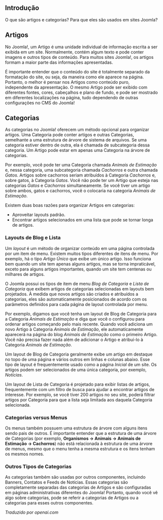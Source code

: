 <!-- Filename: J4.x:Articles_and_categories / Display title: Artigos e categorias  -->

## Introdução

O que são artigos e categorias? Para que eles são usados em sites Joomla?

## Artigos

No Joomla!, um Artigo é uma unidade individual de informação escrita
a ser exibida em um site. Normalmente, contém algum texto
e pode conter imagens e outros tipos de conteúdo. Para muitos sites Joomla!,
os artigos formam a maior parte das informações apresentadas.

É importante entender que o conteúdo do site é totalmente
separado da formatação do site, ou seja, da maneira como ele aparece na página.
Portanto, o melhor é pensar nos Artigos como conteúdo puro, independente
da apresentação. O mesmo Artigo pode ser exibido com diferentes fontes,
cores, cabeçalhos e plano de fundo, e pode ser mostrado em diferentes
localizações na página, tudo dependendo de outras configurações no CMS do Joomla!

## Categorias

As categorias no Joomla! oferecem um método opcional para organizar artigos. Uma Categoria pode conter artigos e outras Categorias, semelhante a uma estrutura de árvore de sistema de arquivos. Se uma categoria estiver dentro de outra, ela é chamada de subcategoria dessa categoria. Um Artigo pode estar em apenas uma Categoria na árvore de categorias.

Por exemplo, você pode ter uma Categoria chamada *Animais de Estimação* e, nessa categoria, uma subcategoria chamada *Cachorros* e outra chamada *Gatos*. Artigos sobre cachorros seriam atribuídos à Categoria *Cachorros* e, sobre gatos, à Categoria *Gatos*. Você não pode ter um Artigo que esteja nas categorias *Gatos* e *Cachorros* simultaneamente. Se você tiver um artigo sobre ambos, gatos e cachorros, você o colocaria na categoria *Animais de Estimação*.

Existem duas boas razões para organizar Artigos em categorias:

- Aproveitar layouts padrão.
- Encontrar artigos selecionados em uma lista que pode se tornar longa de artigos.

### Layouts de Blog e Lista

Um *layout* é um método de organizar conteúdo em uma página controlada por um item de menu. Existem muitos tipos diferentes de itens de menu. Por exemplo, há o tipo *Artigo Único* que exibe um único artigo. Isso funciona bem quando um site tem apenas alguns artigos, mas se torna impraticável, exceto para alguns artigos importantes, quando um site tem centenas ou milhares de artigos.

O Joomla possui os tipos de item de menu *Blog de Categoria* e *Lista de Categoria* que exibem artigos de categorias selecionadas em layouts bem projetados. À medida que novos artigos são criados e atribuídos a categorias, eles são automaticamente posicionados de acordo com os parâmetros definidos para cada página de layout controlada por menu.

Por exemplo, digamos que você tenha um layout de Blog de Categoria para a Categoria *Animais de Estimação* e diga que você o configurou para ordenar artigos começando pelo mais recente. Quando você adiciona um novo Artigo à Categoria *Animais de Estimação*, ele automaticamente aparecerá na página do blog *Animais de Estimação* como o primeiro Artigo. Você não precisa fazer nada além de adicionar o Artigo e atribuí-lo à Categoria *Animais de Estimação*.

Um layout de Blog de Categoria geralmente exibe um artigo em destaque no topo de uma página e vários outros em linhas e colunas abaixo. Esse tipo de layout é frequentemente usado como a página *Inicial* de um site. Os artigos podem ser selecionados de uma única categoria, por exemplo, *Notícias*.

Um layout de Lista de Categoria é projetado para exibir listas de artigos, frequentemente com um filtro de busca para ajudar a encontrar artigos de interesse. Por exemplo, se você tiver 200 artigos no seu site, poderá filtrar artigos por Categoria para que a lista seja limitada aos daquela Categoria selecionada.

### Categorias versus Menus

Os menus também possuem uma estrutura de árvore com alguns itens sendo pais de outros. É importante entender que a estrutura de uma árvore de Categorias (por exemplo, **Organismos → Animais → Animais de Estimação → Cachorros**) não está relacionada à estrutura de uma árvore de menus, mesmo que o menu tenha a mesma estrutura e os itens tenham os mesmos nomes.

### Outros Tipos de Categorias

As categorias também são usadas por outros componentes, incluindo Banners, Contatos e Feeds de Notícias. Essas categorias são completamente separadas das categorias de Artigos e são configuradas em páginas administrativas diferentes do Joomla! Portanto, quando você vê algo sobre categorias, pode se referir a categorias de Artigos ou a categorias para esses outros componentes.

*Traduzido por openai.com*

